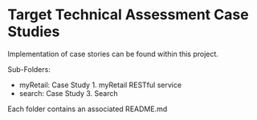 # Target Technical Assessment Case Studies

Implementation of case stories can be found within this project.

Sub-Folders:
 * myRetail:  Case Study 1. myRetail RESTful service
 * search: Case Study 3. Search

Each folder contains an associated README.md
